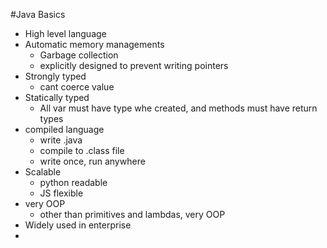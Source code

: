 #Java Basics
- High level language
- Automatic memory managements
	- Garbage collection
	- explicitly designed to prevent writing pointers
- Strongly typed
	- cant coerce value
- Statically typed
	- All var must have type whe created, and methods must have return types
- compiled language
	- write .java
	- compile to .class file
	- write once, run anywhere
- Scalable
	- python readable
	- JS flexible
- very OOP
	- other than primitives and lambdas, very OOP
- Widely used in enterprise
- 

